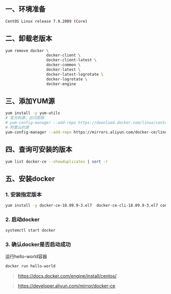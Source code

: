 ## 一、环境准备

```bash
CentOS Linux release 7.9.2009 (Core)
```

## 二、卸载老版本

```bash
yum remove docker \
                  docker-client \
                  docker-client-latest \
                  docker-common \
                  docker-latest \
                  docker-latest-logrotate \
                  docker-logrotate \
                  docker-engine
```

## 三、添加YUM源

```bash
yum install -y yum-utils
# 官方的源，访问受限
# yum-config-manager --add-repo https://download.docker.com/linux/centos/docker-ce.repo
# 阿里云的源
yum-config-manager --add-repo https://mirrors.aliyun.com/docker-ce/linux/centos/docker-ce.repo
```

## 四、查询可安装的版本

```bash
yum list docker-ce --showduplicates | sort -r
```

## 五、安装docker

### 1. 安装指定版本

```bash
yum install -y docker-ce-18.09.9-3.el7  docker-ce-cli-18.09.9-3.el7 containerd.io docker-buildx-plugin docker-compose-plugin
```

### 2. 启动docker

```bash
systemctl start docker
```

### 3. 确认docker是否启动成功

运行hello-world容器

```bash
docker run hello-world
```



> https://docs.docker.com/engine/install/centos/

> https://developer.aliyun.com/mirror/docker-ce





